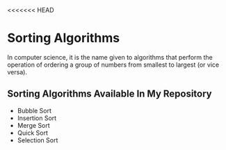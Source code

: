 <<<<<<< HEAD
# Sorting Algorithms

In computer science, it is the name given to algorithms that perform the operation of ordering a group of numbers from smallest to largest (or vice versa).

## Sorting Algorithms Available In My Repository
* Bubble Sort
* Insertion Sort
* Merge Sort
* Quick Sort
* Selection Sort

